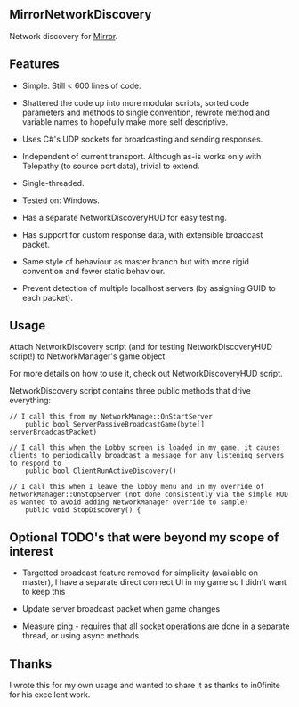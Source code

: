 
## MirrorNetworkDiscovery

Network discovery for [Mirror](https://github.com/vis2k/Mirror).

## Features

- Simple. Still < 600 lines of code.

- Shattered the code up into more modular scripts, sorted code parameters and methods to single convention, rewrote method and variable names to hopefully make more self descriptive.

- Uses C#'s UDP sockets for broadcasting and sending responses.

- Independent of current transport. Although as-is works only with Telepathy (to source port data), trivial to extend.

- Single-threaded.

- Tested on: Windows.

- Has a separate NetworkDiscoveryHUD for easy testing.

- Has support for custom response data, with extensible broadcast packet.

- Same style of behaviour as master branch but with more rigid convention and fewer static behaviour.

- Prevent detection of multiple localhost servers (by assigning GUID to each packet).

## Usage

Attach NetworkDiscovery script (and for testing NetworkDiscoveryHUD script!) to NetworkManager's game object.

For more details on how to use it, check out NetworkDiscoveryHUD script.

NetworkDiscovery script contains three public methods that drive everything:
        
	// I call this from my NetworkManage::OnStartServer
        public bool ServerPassiveBroadcastGame(byte[] serverBroadcastPacket)
		
	// I call this when the Lobby screen is loaded in my game, it causes clients to periodically broadcast a message for any listening servers to respond to
        public bool ClientRunActiveDiscovery()
		
	// I call this when I leave the lobby menu and in my override of NetworkManager::OnStopServer (not done consistently via the simple HUD as wanted to avoid adding NetworkManager override to sample)
        public void StopDiscovery() {

## Optional TODO's that were beyond my scope of interest

- Targetted broadcast feature removed for simplicity (available on master), I have a separate direct connect UI in my game so I didn't want to keep this

- Update server broadcast packet when game changes

- Measure ping - requires that all socket operations are done in a separate thread, or using async methods

## Thanks

I wrote this for my own usage and wanted to share it as thanks to in0finite for his excellent work.
